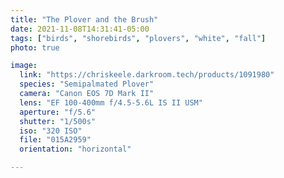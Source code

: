```yaml
---
title: "The Plover and the Brush"
date: 2021-11-08T14:31:41-05:00
tags: ["birds", "shorebirds", "plovers", "white", "fall"]
photo: true

image:
  link: "https://chriskeele.darkroom.tech/products/1091980"
  species: "Semipalmated Plover"
  camera: "Canon EOS 7D Mark II"
  lens: "EF 100-400mm f/4.5-5.6L IS II USM"
  aperture: "f/5.6"
  shutter: "1/500s"
  iso: "320 ISO"
  file: "015A2959"
  orientation: "horizontal"

---
```


